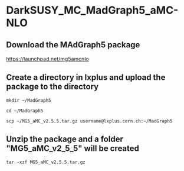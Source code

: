 # DarkSUSY_MC_MadGraph5_aMC-NLO

## Download the MAdGraph5 package

https://launchpad.net/mg5amcnlo

## Create a directory in lxplus and upload the package to the directory

`mkdir ~/MadGraph5`

`cd ~/MadGraph5`

`scp ~/MG5_aMC_v2.5.5.tar.gz username@lxplus.cern.ch:~/MadGraph5`

## Unzip the package and a folder "MG5_aMC_v2_5_5" will be created

`tar -xzf MG5_aMC_v2.5.5.tar.gz`
